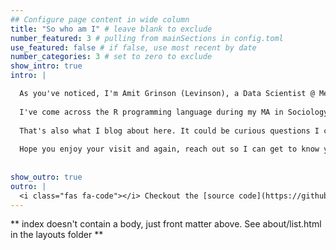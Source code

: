 ```yaml
---
## Configure page content in wide column
title: "So who am I" # leave blank to exclude
number_featured: 3 # pulling from mainSections in config.toml
use_featured: false # if false, use most recent by date
number_categories: 3 # set to zero to exclude
show_intro: true
intro: |

  As you've noticed, I'm Amit Grinson (Levinson), a Data Scientist @ Meta. I currently live with my wife Tal, our boy Tom and dog Milo in Rehovot, Israel.  
  
  I've come across the R programming language during my MA in Sociology, actually by chance, and have been hooked on it since. I love the R community, data visualization challenges and more recently other languages such as SQL, Python and doing baby steps in JS.
  
  That's also what I blog about here. It could be curious questions I came across (such as probability, text-analysis) or challenges I faced somewhere, solved them and would like to share them with my future self or you.
  
  Hope you enjoy your visit and again, reach out so I can get to know you better 😄
  
  
show_outro: true
outro: |
  <i class="fas fa-code"></i> Checkout the [source code](https://github.com/AmitLevinson/amitlevinson.com) for this website to make your own :)
---
```


** index doesn't contain a body, just front matter above.
See about/list.html in the layouts folder **